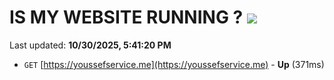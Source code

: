 # IS MY WEBSITE RUNNING ? [![](https://img.shields.io/static/v1?label=Sponsor&message=%E2%9D%A4&logo=GitHub&color=%23fe8e86)](https://github.com/sponsors/Youssef-Lehmam)

Last updated: **10/30/2025, 5:41:20 PM**

- `GET` [https://youssefservice.me](https://youssefservice.me) - **Up** (371ms)

